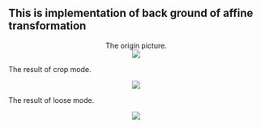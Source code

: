 ## This is implementation of back ground of affine transformation

<div align="center">
  The origin picture.<br>
  <img src="https://github.com/liziniu/cvpr_2018_spring/blob/master/geometric%20transformation/back_ground/origin.png">
</div>

The result of crop mode.
<div align="center">
  <img src="https://github.com/liziniu/cvpr_2018_spring/blob/master/geometric%20transformation/back_ground/crop.png">
</div>

The result of loose mode.
<div align="center">
  <img src="https://github.com/liziniu/cvpr_2018_spring/blob/master/geometric%20transformation/back_ground/loose.png">
</div>
